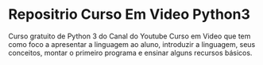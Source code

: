 # Repositrio Curso Em Video Python3
Curso gratuito de Python 3 do Canal do Youtube Curso em Video que tem como foco a apresentar a linguagem ao aluno, introduzir a linguagem, seus conceitos, montar o primeiro programa e ensinar alguns recursos básicos.
